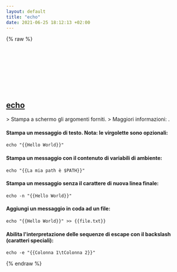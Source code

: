 ```yaml
---
layout: default
title: "echo"
date: 2021-06-25 18:12:13 +02:00
---
```

{% raw %}
<h2 id="echo">
  <a href="/it/common/echo.html">echo</a> <a href="#echo"><svg class="icon">
    <use href="/assets/images/unicode_sprite.svg#link" />
  </svg></a>
</h2>
> Stampa a schermo gli argomenti forniti.
> Maggiori informazioni: <https://www.gnu.org/software/coreutils/echo>.

#### Stampa un messaggio di testo. Nota: le virgolette sono opzionali:
```shell
echo "{{Hello World}}"
```
#### Stampa un messaggio con il contenuto di variabili di ambiente:
```shell
echo "{{La mia path è $PATH}}"
```
#### Stampa un messaggio senza il carattere di nuova linea finale:
```shell
echo -n "{{Hello World}}"
```
#### Aggiungi un messaggio in coda ad un file:
```shell
echo "{{Hello World}}" >> {{file.txt}}
```
#### Abilita l'interpretazione delle sequenze di escape con il backslash (caratteri speciali):
```shell
echo -e "{{Colonna 1\tColonna 2}}"
```
{% endraw %}